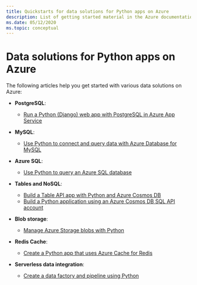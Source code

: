 ```yaml
---
title: Quickstarts for data solutions for Python apps on Azure
description: List of getting started material in the Azure documentation for data solutions for Python apps.
ms.date: 05/12/2020
ms.topic: conceptual
---
```


# Data solutions for Python apps on Azure

The following articles help you get started with various data solutions on Azure:

- **PostgreSQL**:
  - [Run a Python (Django) web app with PostgreSQL in Azure App Service](/azure/app-service/containers/tutorial-python-postgresql-app)

- **MySQL**:
  - [Use Python to connect and query data with Azure Database for MySQL](/azure/mysql/connect-python)

- **Azure SQL**:
  - [Use Python to query an Azure SQL database](/azure/sql-database/sql-database-connect-query-python)

- **Tables and NoSQL**:
  - [Build a Table API app with Python and Azure Cosmos DB](/azure/cosmos-db/create-table-python)
  - [Build a Python application using an Azure Cosmos DB SQL API account](/azure/cosmos-db/create-sql-api-python)

- **Blob storage**:
  - [Manage Azure Storage blobs with Python](/azure/storage/blobs/storage-quickstart-blobs-python)

- **Redis Cache**:
  - [Create a Python app that uses Azure Cache for Redis](/azure/azure-cache-for-redis/cache-python-get-started)

- **Serverless data integration**:
  - [Create a data factory and pipeline using Python](/azure/data-factory/quickstart-create-data-factory-python)
